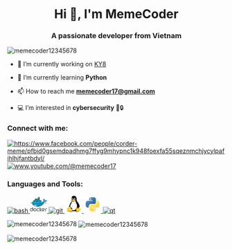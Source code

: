 <h1 align="center">Hi 👋, I'm MemeCoder</h1>
<h3 align="center">A passionate developer from Vietnam</h3>

<p align="left"> <img src="https://komarev.com/ghpvc/?username=memecoder12345678&label=Profile%20views&color=0e75b6&style=flat" alt="memecoder12345678" /> </p>

- 🔭 I’m currently working on [KY8](https://github.com/memecoder12345678/KY8-Project)

- 🌱 I’m currently learning **Python**

- 📫 How to reach me **memecoder17@gmail.com**

- 💻 I’m interested in **cybersecurity** 🚫🔒

<h3 align="left">Connect with me:</h3>
<p align="left">
<a href="https://fb.com/https://www.facebook.com/people/corder-meme/pfbid0gsemdpadhmg7ffyg9mhypnc1k948foexfa55sqeznmchjycylpafihlhjfantbdyl/" target="blank"><img align="center" src="https://raw.githubusercontent.com/rahuldkjain/github-profile-readme-generator/master/src/images/icons/Social/facebook.svg" alt="https://www.facebook.com/people/corder-meme/pfbid0gsemdpadhmg7ffyg9mhypnc1k948foexfa55sqeznmchjycylpafihlhjfantbdyl/" height="30" width="40" /></a>
<a href="https://www.youtube.com/c/www.youtube.com/@memecoder17" target="blank"><img align="center" src="https://raw.githubusercontent.com/rahuldkjain/github-profile-readme-generator/master/src/images/icons/Social/youtube.svg" alt="www.youtube.com/@memecoder17" height="30" width="40" /></a>
</p>

<h3 align="left">Languages and Tools:</h3>
<p align="left"> <a href="https://www.gnu.org/software/bash/" target="_blank" rel="noreferrer"> <img src="https://www.vectorlogo.zone/logos/gnu_bash/gnu_bash-icon.svg" alt="bash" width="40" height="40"/> </a> <a href="https://www.docker.com/" target="_blank" rel="noreferrer"> <img src="https://raw.githubusercontent.com/devicons/devicon/master/icons/docker/docker-original-wordmark.svg" alt="docker" width="40" height="40"/> </a> <a href="https://git-scm.com/" target="_blank" rel="noreferrer"> <img src="https://www.vectorlogo.zone/logos/git-scm/git-scm-icon.svg" alt="git" width="40" height="40"/> </a> <a href="https://www.linux.org/" target="_blank" rel="noreferrer"> <img src="https://raw.githubusercontent.com/devicons/devicon/master/icons/linux/linux-original.svg" alt="linux" width="40" height="40"/> </a> <a href="https://www.python.org" target="_blank" rel="noreferrer"> <img src="https://raw.githubusercontent.com/devicons/devicon/master/icons/python/python-original.svg" alt="python" width="40" height="40"/> </a> <a href="https://www.qt.io/" target="_blank" rel="noreferrer"> <img src="https://upload.wikimedia.org/wikipedia/commons/0/0b/Qt_logo_2016.svg" alt="qt" width="40" height="40"/> </a> </p>

<p><img align="left" src="https://github-readme-stats.vercel.app/api/top-langs?username=memecoder12345678&show_icons=true&locale=en&layout=compact" alt="memecoder12345678" /></p>

<p>&nbsp;<img align="center" src="https://github-readme-stats.vercel.app/api?username=memecoder12345678&show_icons=true&locale=en" alt="memecoder12345678" /></p>

<p><img align="center" src="https://github-readme-streak-stats.herokuapp.com/?user=memecoder12345678&" alt="memecoder12345678" /></p>

